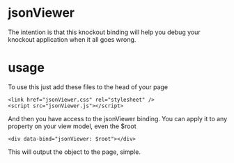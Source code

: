 jsonViewer
==========

The intention is that this knockout binding will help you debug your knockout application when it all goes wrong.

usage
=====

To use this just add these files to the head of your page

    <link href="jsonViewer.css" rel="stylesheet" />
    <script src="jsonViewer.js"></script>
  
And then you have access to the jsonViewer binding. You can apply it to any property on your view model, even the $root

    <div data-bind="jsonViewer: $root"></div>
  
This will output the object to the page, simple.
